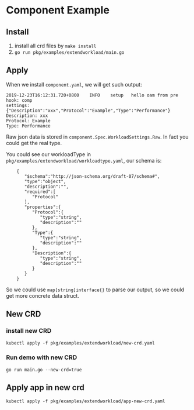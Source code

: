 # Component Example

## Install

1. install all crd files by  `make install`
2. `go run pkg/examples/extendworkload/main.go`

## Apply


When we install `component.yaml`, we will get such output:

```shell script
2019-12-23T16:12:31.720+0800	INFO	setup	hello oam from pre hook: comp
settings: {"Description":"xxx","Protocol":"Example","Type":"Performance"}
Description: xxx
Protocol: Example
Type: Performance
```

Raw json data is stored in `component.Spec.WorkloadSettings.Raw`. In fact you could get the real type.

You could see our workloadType in `pkg/examples/extendworkload/workloadtype.yaml`, our schema is:

```
    {
       "$schema":"http://json-schema.org/draft-07/schema#",
       "type":"object",
       "description":"",
       "required":[
          "Protocol"
       ],
       "properties":{
          "Protocol":{
             "type":"string",
             "description":""
          },
          "Type":{
             "type":"string",
             "description":""
          },
          "Description":{
             "type":"string",
             "description":""
          }
       }
    }
```

So we could use `map[string]interface{}` to parse our output, so we could get more concrete data struct.


## New CRD 

### install new CRD

```shell script
kubectl apply -f pkg/examples/extendworkload/new-crd.yaml
```

### Run demo with new CRD

```shell script
go run main.go --new-crd=true
```

## Apply app in new crd

```shell script
kubectl apply -f pkg/examples/extendworkload/app-new-crd.yaml
```
